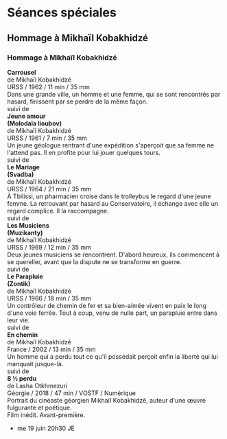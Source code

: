 # Séances spéciales

## Hommage à Mikhaïl Kobakhidzé

### Hommage à Mikhaïl Kobakhidzé

**Carrousel**  
de Mikhaïl Kobakhidzé  
URSS / 1962 / 11 min / 35 mm  
Dans une grande ville, un homme et une femme, qui se sont rencontrés par hasard, finissent par se perdre de la même façon.  
suivi de  
**Jeune amour**  
**(Molodaïa lioubov)**  
de Mikhaïl Kobakhidzé  
URSS / 1961 / 7 min / 35 mm  
Un jeune géologue rentrant d'une expédition s'aperçoit que sa femme ne l'attend pas. Il en profite pour lui jouer quelques tours.  
suivi de  
**Le Mariage**  
**(Svadba)**  
de Mikhaïl Kobakhidzé  
URSS / 1964 / 21 min / 35 mm  
À Tbilissi, un pharmacien croise dans le trolleybus le regard d'une jeune femme. La retrouvant par hasard au Conservatoire, il échange avec elle un regard complice. Il la raccompagne.  
suivi de  
**Les Musiciens**  
**(Muzikanty)**  
de Mikhaïl Kobakhidzé  
URSS / 1969 / 12 min / 35 mm  
Deux jeunes musiciens se rencontrent. D'abord heureux, ils commencent à se quereller, avant que la dispute ne se transforme en guerre.  
suivi de  
**Le Parapluie**  
**(Zontik)**  
de Mikhaïl Kobakhidzé  
URSS / 1966 / 18 min / 35 mm  
Un contrôleur de chemin de fer et sa bien-aimée vivent en paix le long d'une voie ferrée. Tout à coup, venu de nulle part, un parapluie entre dans leur vie.  
suivi de  
**En chemin**  
de Mikhaïl Kobakhidzé  
France / 2002 / 13 min / 35 mm  
Un homme qui a perdu tout ce qu'il possédait perçoit enfin la liberté qui lui manquait jusque-là.  
suivi de  
**8 ½ perdu**  
de Lasha Otkhmezuri  
Géorgie / 2018 / 47 min / VOSTF / Numérique  
Portrait du cinéaste géorgien Mikhaïl Kobakhidzé, auteur d'une œuvre fulgurante et poétique.  
Film inédit. Avant-première.

- me 19 juin 20h30 JE

